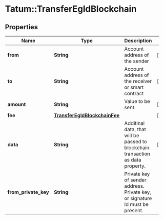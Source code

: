 # Tatum::TransferEgldBlockchain

## Properties
Name | Type | Description | Notes
------------ | ------------- | ------------- | -------------
**from** | **String** | Account address of the sender | [optional] 
**to** | **String** | Account address of the receiver or smart contract | [optional] 
**amount** | **String** | Value to be sent. | [optional] 
**fee** | [**TransferEgldBlockchainFee**](TransferEgldBlockchainFee.md) |  | [optional] 
**data** | **String** | Additinal data, that will be passed to blockchain transaction as data property. | [optional] 
**from_private_key** | **String** | Private key of sender address. Private key, or signature Id must be present. | 

